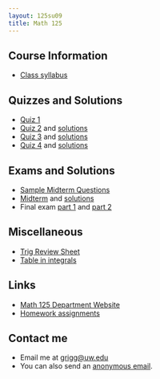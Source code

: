 ```yaml
---
layout: 125su09
title: Math 125
---
```


## Course Information

-   [Class syllabus](math125-syllabus.pdf)

## Quizzes and Solutions

-   [Quiz 1](quiz1.pdf)
-   [Quiz 2](quiz2.pdf) and [solutions](quiz2sol.pdf)
-   [Quiz 3](quiz3.pdf) and [solutions](quiz3sol.pdf)
-   [Quiz 4](quiz4.pdf) and [solutions](quiz4sol.pdf)

## Exams and Solutions

-   [Sample Midterm Questions](sample-midterms.pdf)
-   [Midterm](midterm.pdf) and [solutions](midterm-solutions.pdf)
-   Final exam [part 1](final1.pdf) and [part 2](final2.pdf)

## Miscellaneous

-   [Trig Review Sheet](trig.pdf)
-   [Table in integrals](integrals.pdf)

## Links

-   [Math 125 Department Website](http://www.math.washington.edu/~m125/)
-   [Homework assignments](homework/)

## Contact me

-   Email me at
    <grigg@uw.edu>
-   You can also send an [anonymous
    email](https://catalysttools.washington.edu/umail/form/grigg/2621).

